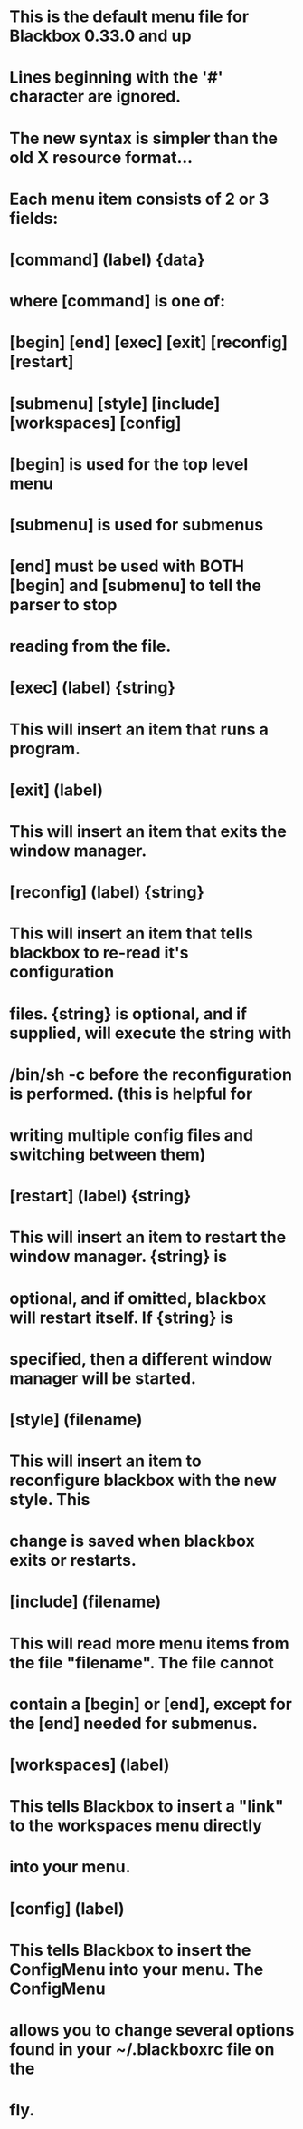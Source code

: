 # This is the default menu file for Blackbox 0.33.0 and up
# 
# Lines beginning with the '#' character are ignored.
#
# The new syntax is simpler than the old X resource format...
# Each menu item consists of 2 or 3 fields:
#
#	[command]  (label)  {data}
#
# where [command] is one of:
#
#   [begin] [end] [exec] [exit] [reconfig] [restart]
#   [submenu] [style] [include] [workspaces] [config]
#
# [begin] is used for the top level menu
# [submenu] is used for submenus
# [end] must be used with BOTH [begin] and [submenu] to tell the parser to stop
#   reading from the file.
#
# [exec] (label) {string}
# This will insert an item that runs a program.
#
# [exit] (label)
# This will insert an item that exits the window manager.
#
# [reconfig] (label) {string}
# This will insert an item that tells blackbox to re-read it's configuration
#  files.  {string} is optional, and if supplied, will execute the string with
#  /bin/sh -c before the reconfiguration is performed.  (this is helpful for
#  writing multiple config files and switching between them)
#
# [restart] (label) {string}
# This will insert an item to restart the window manager.  {string} is
# optional, and if omitted, blackbox will restart itself.  If {string} is
# specified, then a different window manager will be started.
#
# [style] (filename)
# This will insert an item to reconfigure blackbox with the new style. This
# change is saved when blackbox exits or restarts.
#
# [include] (filename)
# This will read more menu items from the file "filename".  The file cannot
# contain a [begin] or [end], except for the [end] needed for submenus.
#
# [workspaces] (label)
# This tells Blackbox to insert a "link" to the workspaces menu directly
# into your menu.
#
# [config] (label)
# This tells Blackbox to insert the ConfigMenu into your menu.  The ConfigMenu
# allows you to change several options found in your ~/.blackboxrc file on the
# fly.
#
